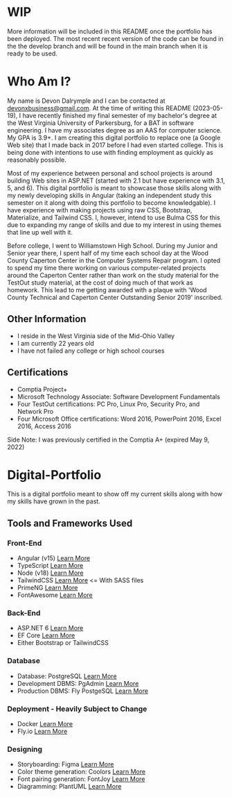 # WIP

More information will be included in this README once the portfolio has been deployed. The most recent recent version of the code can be found in the the develop branch and will be found in the main branch when it is ready to be used.

# Who Am I?

My name is Devon Dalrymple and I can be contacted at devonxbusiness@gmail.com. At the time of writing this README (2023-05-19), I have recently finished my final semester of my bachelor's degree at the West Virginia University of Parkersburg, for a BAT in software engineering. I have my associates degree as an AAS for computer science. My GPA is 3.9+. I am creating this digital portfolio to replace one (a Google Web site) that I made back in 2017 before I had even started college. This is being done with intentions to use with finding employment as quickly as reasonably possible.

Most of my experience between personal and school projects is around building Web sites in ASP.NET (started with 2.1 but have experience with 3.1, 5, and 6). This digital portfolio is meant to showcase those skills along with my newly developing skills in Angular (taking an independent study this semester on it along with doing this portfolio to become knowledgable). I have experience with making projects using raw CSS, Bootstrap, Materialize, and Tailwind CSS. I, however, intend to use Bulma CSS for this due to expanding my range of skills and due to my interest in using themes that line up well with it.

Before college, I went to Williamstown High School. During my Junior and Senior year there, I spent half of my time each school day at the Wood County Caperton Center in the Computer Systems Repair program. I opted to spend my time there working on various computer-related projects around the Caperton Center rather than work on the study material for the TestOut study material, at the cost of doing much of that work as homework. This lead to me getting awarded with a plaque with 'Wood County Technical and Caperton Center Outstanding Senior 2019' inscribed.

## Other Information

- I reside in the West Virginia side of the Mid-Ohio Valley
- I am currently 22 years old
- I have not failed any college or high school courses

## Certifications

- Comptia Project+
- Microsoft Technology Associate: Software Development Fundamentals
- Four TestOut certifications: PC Pro, Linux Pro, Security Pro, and Network Pro
- Four Microsoft Office certifications: Word 2016, PowerPoint 2016, Excel 2016, Access 2016

Side Note: I was previously certified in the Comptia A+ (expired May 9, 2022)


# Digital-Portfolio

This is a digital portfolio meant to show off my current skills along with how my skills have grown in the past. 

## Tools and Frameworks Used

### Front-End
- Angular (v15) [Learn More](https://angular.io/)
- TypeScript [Learn More](https://www.typescriptlang.org/)
- Node (v18) [Learn More](https://nodejs.org/en/)
- TailwindCSS [Learn More](https://bulma.io/) <= With SASS files
- PrimeNG [Learn More](https://www.primefaces.org/primeng/)
- FontAwesome [Learn More](https://fontawesome.com/)

### Back-End
- ASP.NET 6 [Learn More](https://dotnet.microsoft.com/en-us/)
- EF Core [Learn More](https://learn.microsoft.com/en-us/ef/core/)
- Either Bootstrap or TailwindCSS

### Database
- Database: PostgreSQL [Learn More](https://www.postgresql.org/)
- Development DBMS: PgAdmin [Learn More](https:/pgadmin.org/)
- Production DBMS: Fly PostgeSQL [Learn More](https://fly.io/)

### Deployment - Heavily Subject to Change
- Docker [Learn More](https://www.docker.com/)
- Fly.io [Learn More](https://fly.io/)

### Designing
- Storyboarding: Figma [Learn More](https://www.figma.com/)
- Color theme generation: Coolors [Learn More](https://coolors.co/)
- Font pairing generation: FontJoy [Learn More](https://fontjoy.com/)
- Diagramming: PlantUML [Learn More](https://plantuml.com/)


